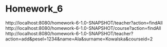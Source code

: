 # Homework_6

http://localhost:8080/homework-6-1.0-SNAPSHOT/teacher?action=findAll
http://localhost:8080/homework-6-1.0-SNAPSHOT/course?action=findAll
http://localhost:8080/homework-6-1.0-SNAPSHOT/teacher?action=add&pesel=1234&name=Ala&surname=Kowalska&courseid=2

